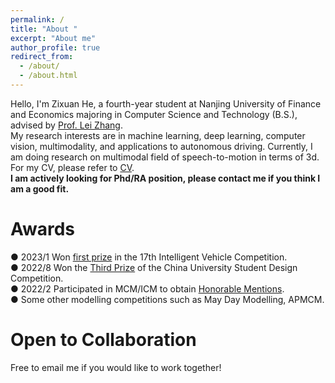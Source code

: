 ```yaml
---
permalink: /
title: "About "
excerpt: "About me"
author_profile: true
redirect_from: 
  - /about/
  - /about.html
---
```


Hello, I'm Zixuan He, a fourth-year student at Nanjing University of Finance and Economics majoring in Computer Science and Technology (B.S.), advised by [Prof. Lei Zhang](https://xueshu.baidu.com/scholarID/CN-BK73TEKJ).  
My research interests are in machine learning, deep learning, computer vision, multimodality, and applications to autonomous driving. Currently, I am doing research on multimodal field of speech-to-motion in terms of 3d. For my CV, please refer to [CV](Zixuan_He_CV.pdf).   
**I am actively looking for Phd/RA position, please contact me if you think I am a good fit.**


Awards
======
● 2023/1 Won [first prize](中国机器人大赛三等奖.jpg) in the 17th Intelligent Vehicle Competition.  
● 2022/8 Won the [Third Prize](智能车比赛国家一等奖.jpg) of the China University Student Design Competition.  
● 2022/2 Participated in MCM/ICM to obtain [Honorable Mentions](美赛建模H奖.jpg).  
● Some other modelling competitions such as May Day Modelling, APMCM.  

Open to Collaboration
======
Free to email me if you would like to work together!  
  



